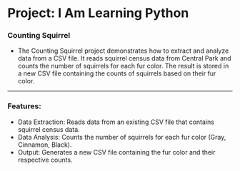 # Project: I Am Learning Python

### Counting Squirrel

- The Counting Squirrel project demonstrates how to extract and analyze data from a CSV file. It reads squirrel census data from Central Park and counts the number of squirrels for each fur color. The result is stored in a new CSV file containing the counts of squirrels based on their fur color.

---

### Features:

- Data Extraction: Reads data from an existing CSV file that contains squirrel census data.
- Data Analysis: Counts the number of squirrels for each fur color (Gray, Cinnamon, Black).
- Output: Generates a new CSV file containing the fur color and their respective counts.
